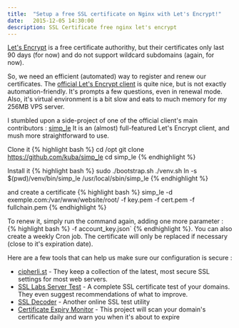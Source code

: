 ```yaml
---
title:  "Setup a free SSL certificate on Nginx with Let's Encrypt!"
date:   2015-12-05 14:30:00
description: SSL Certificate free nginx let's encrypt
---
```


[Let's Encrypt](https://letsencrypt.org) is a free certificate authorithy, but their certificates only last 90 days (for now) and do not support wildcard subdomains (again, for now).

So, we need an efficient (automated) way to register and renew our certificates. The [official Let's Encrypt client](https://github.com/letsencrypt/letsencrypt) is quite nice, but is not exactly automation-friendly. It's prompts a few questions, even in renewal mode. Also, it's virtual environment is a bit slow and eats to much memory for my 256MB VPS server.

I stumbled upon a side-project of one of the official client's main contributors : [simp_le](https://github.com/kuba/simp_le) It is an (almost) full-featured Let's Encrypt client, and mush more straightforward to use.

Clone it
{% highlight bash %}
cd /opt
git clone https://github.com/kuba/simp_le
cd simp_le
{% endhighlight %}

Install it
{% highlight bash %}
sudo ./bootstrap.sh
./venv.sh
ln -s $(pwd)/venv/bin/simp_le /usr/local/sbin/simp_le
{% endhighlight %}

and create a certificate
{% highlight bash %}
simp_le -d exemple.com:/var/www/website/root/ -f key.pem -f cert.pem -f fullchain.pem
{% endhighlight %}

To renew it, simply run the command again, adding one more parameter : 
{% highlight bash %}
-f account_key.json`
{% endhighlight %}. 
You can also create a weekly Cron job. The certificate will only be replaced if necessary (close to it's expiration date).

Here are a few tools that can help us make sure our configuration is secure :

- [cipherli.st](https://cipherli.st) - They keep a collection of the latest, most secure SSL settings for most web servers.
- [SSL Labs Server Test](https://www.ssllabs.com/ssltest/index.html) - A complete SSL certificate test of your domains. They even suggest recommendations of what to improve.
- [SSL Decoder](https://ssldecoder.org) - Another online SSL test utility
- [Certificate Expiry Monitor](https://certificatemonitor.org) - This project will scan your domain's certificate daily and warn you when it's about to expire
